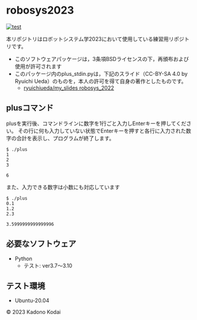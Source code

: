 # robosys2023
[![test](https://github.com/Orbital-G/robosys2023/actions/workflows/test.yml/badge.svg)](https://github.com/Orbital-G/robosys2023/actions/workflows/test.yml)

本リポジトリはロボットシステム学2023において使用している練習用リポジトリです。
* このソフトウェアパッケージは，3条項BSDライセンスの下，再頒布および使用が許可されます
* このパッケージ内のplus_stdin.pyは，下記のスライド（CC-BY-SA 4.0 by Ryuichi Ueda）のものを，本人の許可を得て自身の著作としたものです。
  * [ryuichiueda/my_slides robosys_2022](https://github.com/ryuichiueda/my_slides/blob/master/robosys_2022/lesson6.md "引用元のスライド")

## plusコマンド
plusを実行後、コマンドラインに数字を1行ごと入力しEnterキーを押してください。
その行に何も入力していない状態でEnterキーを押すと各行に入力された数字の合計を表示し、プログラムが終了します。
```
$ ./plus
1
2
3

6
```
また、入力できる数字は小数にも対応しています
```
$ ./plus
0.1
1.2
2.3

3.5999999999999996
```
## 必要なソフトウェア
* Python
  * テスト: ver3.7〜3.10

## テスト環境
* Ubuntu-20.04

© 2023 Kadono Kodai
